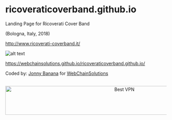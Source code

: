 # ricoveraticoverband.github.io
Landing Page for Ricoverati Cover Band 

(Bologna, Italy, 2018)

http://www.ricoverati-coverband.it/

![alt text](https://media.giphy.com/media/19EOx5ta5bLDRIUA22/giphy.gif)

https://webchainsolutions.github.io/ricoveraticoverband.github.io/

Coded by: <a href="https://github.com/JonnyBanana">Jonny Banana</a> for <a href="https://github.com/WebChainSolutions">WebChainSolutions</a>



</BR>

<!-- Banner -->
<div align="center">
<a href="https://www.purevpn.com/order-now.php?aff=44922&amp;a_bid=bbd0f893" target="_blank" ><img src="https://affiliates.purevpn.com/accounts/default1/6hb82wqa2l/bbd0f893.jpg" alt="Best VPN" title="Best VPN" width="728" height="90" /></a>
</BR></BR>
</div>

